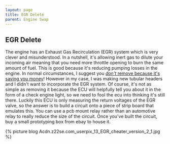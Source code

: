 ```yaml
---
layout: page
title: EGR Delete
parent: Engine Swap
---
```

## EGR Delete

The engine has an Exhaust Gas Recirculation (EGR) system which is very clever and misunderstood. In a nutshell, it's allowing inert gas to dilute your incoming air meaning that you need more throttle opening to burn the same amount of fuel. This is good because it's reducing pumping losses in the engine. In normal circumstances, I suggest you [*don't* remove because it's saving you money](http://www.tuneruniversity.com/blog/2012/05/dont-block-or-remove-the-egr-valve-its-saving-you-money/)! However in my case, I was making new tubular headers and I didn't want to incorporate the EGR system. Of course, it's not as simple as removing it because the ECU will helpfully tell you about it in the form of a check engine light, so we need to fool the ecu into thinking it's still there.  Luckily this ECU is only measuring the return voltages of the EGR valve, so the answer is to build a circuit onto a piece of strip board that emulates this. You can use a pcb mount relay rather than an automotive relay to really reduce the size of the circuit. Once you've built the circuit, buy a small prototyping box from ebay to house it.

{% picture blog Acdn.z22se.com_userpix_13_EGR_cheater_version_2_1.jpg %}


